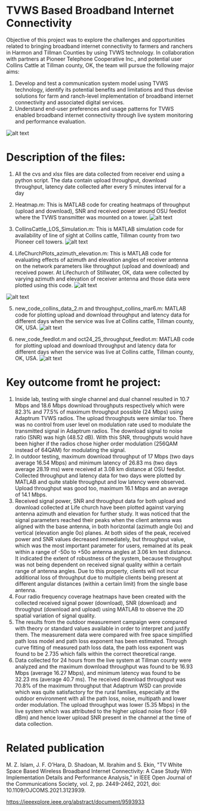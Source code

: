 # TVWS Based Broadband Internet Connectivity

Objective of this project was to explore the challenges and opportunities related to bringing broadband internet connectivity to farmers and ranchers in Harmon and Tillman Counties by using TVWS technology. In collaboration with partners at Pioneer Telephone Cooperative Inc., and potential user Collins Cattle at Tillman county, OK, the team will pursue the following major aims:
1.	Develop and test a communication system model using TVWS technology, identify its potential benefits and limitations and thus devise solutions for farm and ranch-level implementation of broadband internet connectivity and associated digital services.
2.	Understand end-user preferences and usage patterns for TVWS enabled broadband internet connectivity through live system monitoring and performance evaluation.

![alt text](https://github.com/Zobaer/TVWS/blob/main/figs/connection_diagram.png)


# Description of the files:

1) All the cvs and xlsx files are data collected from receiver end using a python script. The data contain upload throughput, download throughput, latency date collected after every 5 minutes interval for a day
2) Heatmap.m: This is MATLAB code for creating heatmaps of throughput (upload and download), SNR and received power around OSU feedlot where the TVWS transmitter was mounted on a tower.
![alt text](https://github.com/Zobaer/TVWS/blob/main/figs/rp_main.jpg)

3) CollinsCattle_LOS_Simulation.m: This is MATLAB simulation code for availability of line of sight at Collins cattle, Tillman county from two Pioneer cell towers.
![alt text](https://github.com/Zobaer/TVWS/blob/main/figs/tillman_los_sim.jpg)

4) LifeChurchPlots_azimuth_elevation.m: This is MATLAB code for evaluating effects of azimuth and elevation angles of receiver antenna on the network parameters like throughput (upload and download) and received power. At Lifechurch of Stillwater, OK, data were collected by varying azimuth and elevation of receiver antenna and those data were plotted using this code.
![alt text](https://github.com/Zobaer/TVWS/blob/main/figs/Azimuth_tp.jpg)

![alt text](https://github.com/Zobaer/TVWS/blob/main/figs/Elevation_tp.jpg)

5) new_code_collins_data_2.m and throughput_collins_mar6.m: MATLAB code for plotting upload and download throughput and latency data for different days when the service was live at Collins cattle, Tillman county, OK, USA.
![alt text](https://github.com/Zobaer/TVWS/blob/main/figs/collins_performance.png)

6) new_code_feedlot.m and oct24_25_throughput_feedlot.m: MATLAB code for plotting upload and download throughput and latency data for different days when the service was live at Collins cattle, Tillman county, OK, USA.
![alt text](https://github.com/Zobaer/TVWS/blob/main/figs/feedlot_tp_lat_oct_24_25.png)



# Key outcome fromt he project:
1.	Inside lab, testing with single channel and dual channel resulted in 10.7 Mbps and 18.6 Mbps download throughputs respectively which were 82.3% and 77.5% of maximum throughput possible (24 Mbps) using Adaptrum TVWS radios. The upload throughputs were similar too. There was no control from user level on modulation rate used to modulate the transmitted signal in Adaptrum radios. The download signal to noise ratio (SNR) was high (48.52 dB). With this SNR, throughputs would have been higher if the radios chose higher order modulation (256QAM instead of 64QAM) for modulating the signal.
2.	In outdoor testing, maximum download throughput of 17 Mbps (two days average 16.54 Mbps) and minimum latency of 26.83 ms (two days average 28.19 ms) were received at 3.08 km distance at OSU feedlot. Collected throughput and latency data for two days were plotted by MATLAB and quite stable throughput and low latency were observed. Upload throughput was good too, maximum 16.1 Mbps and an average of 14.1 Mbps.
3.	Received signal power, SNR and throughput data for both upload and download collected at Life church have been plotted against varying antenna azimuth and elevation for further study. It was noticed that the signal parameters reached their peaks when the client antenna was aligned with the base antenna, in both horizontal (azimuth angle 0o) and vertical (elevation angle 0o) planes. At both sides of the peak, received power and SNR values decreased immediately, but throughput value, which was the most important parameter for users, remained at its peak within a range of -50o to +50o antenna angles at 3.06 km test distance. It indicated the extent of robustness of the system, because throughput was not being dependent on received signal quality within a certain range of antenna angles.  Due to this property, clients will not incur additional loss of throughput due to multiple clients being present at different angular distances (within a certain limit) from the single base antenna.
4.	Four radio frequency coverage heatmaps have been created with the collected received signal power (download), SNR (download) and throughput (download and upload) using MATLAB to observe the 2D spatial variation of signal quality.
5.	The results from the outdoor measurement campaign were compared with theory or standard values available in order to interpret and justify them. The measurement data were compared with free space simplified path loss model and path loss exponent has been estimated. Through curve fitting of measured path loss data, the path loss exponent was found to be 2.735 which falls within the correct theoretical range.
6.	Data collected for 24 hours from the live system at Tillman county were analyzed and the maximum download throughput was found to be 16.93 Mbps (average 16.27 Mbps), and minimum latency was found to be 32.23 ms (average 40.7 ms). The received download throughput was 70.8% of the maximum throughput that Adaptrum WSD can provide which was quite satisfactory for the rural families, especially at the outdoor environment with all the path loss, noise, multipath and lower order modulation. The upload throughput was lower (5.35 Mbps) in the live system which was attributed to the higher upload noise floor (-69 dBm) and hence lower upload SNR present in the channel at the time of data collection.

# Related publication

M. Z. Islam, J. F. O’Hara, D. Shadoan, M. Ibrahim and S. Ekin, "TV White Space Based Wireless Broadband Internet Connectivity: A Case Study With Implementation Details and Performance Analysis," in IEEE Open Journal of the Communications Society, vol. 2, pp. 2449-2462, 2021, doi: 10.1109/OJCOMS.2021.3123939.

https://ieeexplore.ieee.org/abstract/document/9593933
